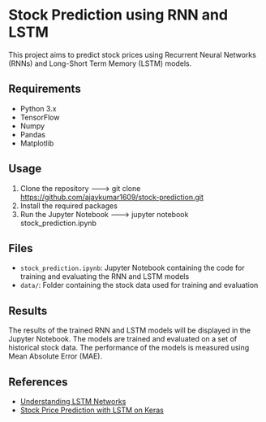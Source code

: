 # Stock Prediction using RNN and LSTM

This project aims to predict stock prices using Recurrent Neural Networks (RNNs) and Long-Short Term Memory (LSTM) models.

## Requirements

- Python 3.x
- TensorFlow
- Numpy
- Pandas
- Matplotlib

## Usage

1. Clone the repository ---> git clone https://github.com/ajaykumar1609/stock-prediction.git
2. Install the required packages
3. Run the Jupyter Notebook ---> jupyter notebook stock_prediction.ipynb



## Files

- `stock_prediction.ipynb`: Jupyter Notebook containing the code for training and evaluating the RNN and LSTM models
- `data/`: Folder containing the stock data used for training and evaluation

## Results

The results of the trained RNN and LSTM models will be displayed in the Jupyter Notebook. The models are trained and evaluated on a set of historical stock data. The performance of the models is measured using Mean Absolute Error (MAE).

## References

- [Understanding LSTM Networks](http://colah.github.io/posts/2015-08-Understanding-LSTMs/)
- [Stock Price Prediction with LSTM on Keras](https://towardsdatascience.com/stock-price-prediction-with-lstm-on-keras-5f6f5dc6c4d4)

